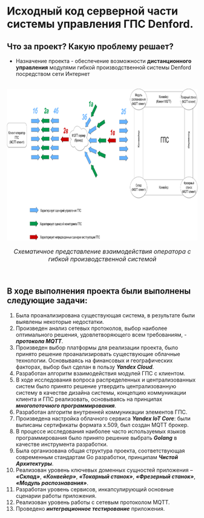 # Исходный код серверной части системы управления ГПС Denford.

## Что за проект? Какую проблему решает?
- Назначение проекта - обеспечение возможности **дистанционного управления** модулями гибкой производственной системы Denford посредством сети Интернет

<br>

<center><img height="400" width="950" alt="concept" src="assets/concept.png"/></center>

<center><i><p style="font-size: 16px;">Схематичное представление взаимодействия оператора с гибкой производственной системой</p></i></center>

<br>

## В ходе выполнения проекта были выполнены следующие задачи:
1.	Была проанализирована существующая система, в результате были выявлены некоторые недостатки.
2.	Произведен анализ сетевых протоколов, выбор наиболее оптимального решения, удовлетворяющего всем требованиям, - ***протокола MQTT***.
3.	Произведен выбор платформы для реализации проекта, было принято решение проанализировать существующие облачные технологии. Основываясь на финансовых и географических факторах, выбор был сделан в пользу ***Yandex Cloud***.
4.	Разработан алгоритм взаимодействия модулей ГПС с клиентом.
5.	В ходе исследования вопроса распределенных и централизованных систем было принято решение утвердить централизованную систему в качестве дизайна системы, концепцию коммуникации клиента и ГПС реализовать, основываясь на принципах ***многопоточного программирования***.
6.	Разработан алгоритм внутренней коммуникации элементов ГПС.
7.	Произведена настройка облачного сервиса ***Yandex IoT Core***: были выписаны сертификаты формата x.509, был создан MQTT брокер.
8.	В процессе исследования наиболее часто используемых языков программирования было принято решение выбрать ***Golang*** в качестве инструмента разработки.
9.	Была организована общая структура проекта, соответствующая современным стандартам Go разработки, принципам ***Чистой Архитектуры***.
10.	 Реализован уровень ключевых доменных сущностей приложения – ***«Склад»***, ***«Конвейер»***, ***«Токарный станок»***, ***«Фрезерный станок»***, ***«Модуль распознавания»***.
11.	 Разработан уровень сервисов, инкапсулирующий основные сценарии работы приложения.
12.	 Реализован уровень работы с сетевым протоколом MQTT.
13.	 Проведено ***интеграционное тестирование*** приложения.


